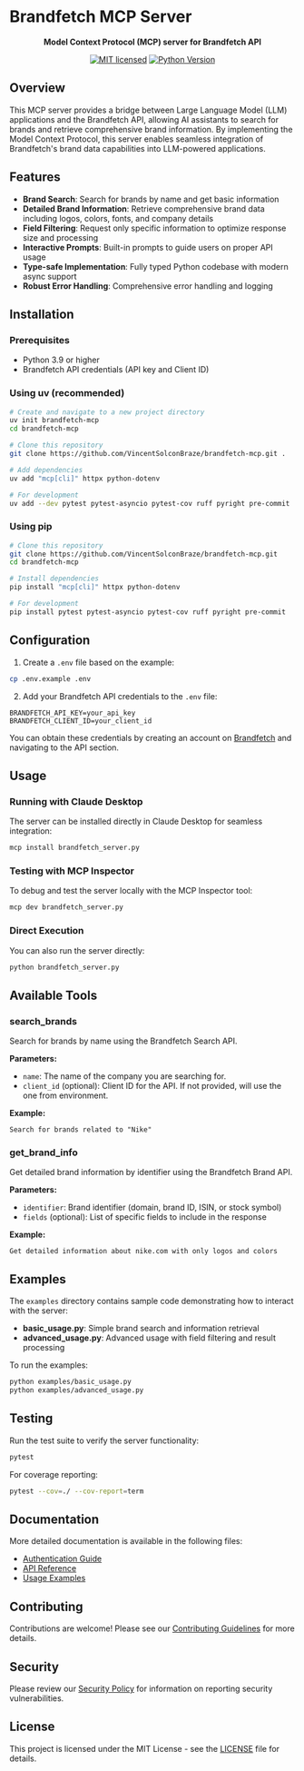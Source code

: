 # Brandfetch MCP Server

<div align="center">

<strong>Model Context Protocol (MCP) server for Brandfetch API</strong>

[![MIT licensed](https://img.shields.io/badge/license-MIT-blue.svg)](LICENSE)
[![Python Version](https://img.shields.io/badge/python-3.9%2B-blue)](https://www.python.org/downloads/)

</div>

## Overview

This MCP server provides a bridge between Large Language Model (LLM) applications and the Brandfetch API, allowing AI assistants to search for brands and retrieve comprehensive brand information. By implementing the Model Context Protocol, this server enables seamless integration of Brandfetch's brand data capabilities into LLM-powered applications.

## Features

- **Brand Search**: Search for brands by name and get basic information
- **Detailed Brand Information**: Retrieve comprehensive brand data including logos, colors, fonts, and company details
- **Field Filtering**: Request only specific information to optimize response size and processing
- **Interactive Prompts**: Built-in prompts to guide users on proper API usage
- **Type-safe Implementation**: Fully typed Python codebase with modern async support
- **Robust Error Handling**: Comprehensive error handling and logging

## Installation

### Prerequisites

- Python 3.9 or higher
- Brandfetch API credentials (API key and Client ID)

### Using uv (recommended)

```bash
# Create and navigate to a new project directory
uv init brandfetch-mcp
cd brandfetch-mcp

# Clone this repository
git clone https://github.com/VincentSolconBraze/brandfetch-mcp.git .

# Add dependencies
uv add "mcp[cli]" httpx python-dotenv

# For development
uv add --dev pytest pytest-asyncio pytest-cov ruff pyright pre-commit
```

### Using pip

```bash
# Clone this repository
git clone https://github.com/VincentSolconBraze/brandfetch-mcp.git
cd brandfetch-mcp

# Install dependencies
pip install "mcp[cli]" httpx python-dotenv

# For development
pip install pytest pytest-asyncio pytest-cov ruff pyright pre-commit
```

## Configuration

1. Create a `.env` file based on the example:

```bash
cp .env.example .env
```

2. Add your Brandfetch API credentials to the `.env` file:

```
BRANDFETCH_API_KEY=your_api_key
BRANDFETCH_CLIENT_ID=your_client_id
```

You can obtain these credentials by creating an account on [Brandfetch](https://brandfetch.com/) and navigating to the API section.

## Usage

### Running with Claude Desktop

The server can be installed directly in Claude Desktop for seamless integration:

```bash
mcp install brandfetch_server.py
```

### Testing with MCP Inspector

To debug and test the server locally with the MCP Inspector tool:

```bash
mcp dev brandfetch_server.py
```

### Direct Execution

You can also run the server directly:

```bash
python brandfetch_server.py
```

## Available Tools

### search_brands

Search for brands by name using the Brandfetch Search API.

**Parameters:**
- `name`: The name of the company you are searching for.
- `client_id` (optional): Client ID for the API. If not provided, will use the one from environment.

**Example:**
```
Search for brands related to "Nike"
```

### get_brand_info

Get detailed brand information by identifier using the Brandfetch Brand API.

**Parameters:**
- `identifier`: Brand identifier (domain, brand ID, ISIN, or stock symbol)
- `fields` (optional): List of specific fields to include in the response

**Example:**
```
Get detailed information about nike.com with only logos and colors
```

## Examples

The `examples` directory contains sample code demonstrating how to interact with the server:

- **basic_usage.py**: Simple brand search and information retrieval
- **advanced_usage.py**: Advanced usage with field filtering and result processing

To run the examples:

```bash
python examples/basic_usage.py
python examples/advanced_usage.py
```

## Testing

Run the test suite to verify the server functionality:

```bash
pytest
```

For coverage reporting:

```bash
pytest --cov=./ --cov-report=term
```

## Documentation

More detailed documentation is available in the following files:

- [Authentication Guide](docs/authentication.md)
- [API Reference](docs/api_reference.md)
- [Usage Examples](docs/examples.md)

## Contributing

Contributions are welcome! Please see our [Contributing Guidelines](CONTRIBUTING.md) for more details.

## Security

Please review our [Security Policy](SECURITY.md) for information on reporting security vulnerabilities.

## License

This project is licensed under the MIT License - see the [LICENSE](LICENSE) file for details.
